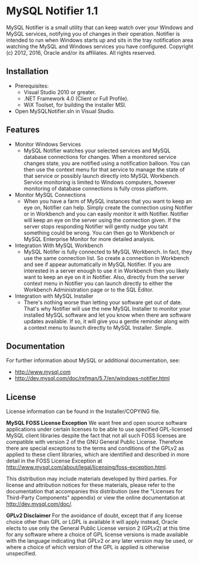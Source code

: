 MySQL Notifier 1.1
=========
MySQL Notifier is a small utility that can keep watch over your Windows and MySQL services, notifying you of changes in their operation. Notifier is intended to run when Windows starts up and sits in the tray notification area watching the MySQL and Windows services you have configured.
Copyright (c) 2012, 2016, Oracle and/or its affiliates. All rights reserved.

## Installation

* Prerequisites:
	* Visual Studio 2010 or greater.
	* .NET Framework 4.0 (Client or Full Profile).
	* WiX Toolset, for building the installer MSI.
* Open MySQLNotifier.sln in Visual Studio.

## Features

* Monitor Windows Services
	* MySQL Notifier watches your selected services and MySQL database connections for changes. When a monitored service changes state, you are notified using a notification balloon. You can then use the context menu for that service to manage the state of that service or possibly launch directly into MySQL Workbench. Service monitoring is limited to Windows computers, however monitoring of database connections is fully cross platform.
* Monitor MySQL Connections
	* When you have a farm of MySQL instances that you want to keep an eye on, Notifier can help. Simply create the connection using Notifier or in Workbench and you can easily monitor it with Notifier. Notifier will keep an eye on the server using the connection given. If the server stops responding Notifier will gently nudge you taht something could be wrong. You can then go to Workbench or MySQL Enterprise Monitor for more detailed analysis.
* Integration With MySQL Workbench
	* MySQL Notifer is fully connected to MySQL Workbench. In fact, they use the same connection list. So create a connection in Workbench and see if appear automatically in MySQL Notifier. If you are interested in a server enough to use it in Workbench then you likely want to keep an eye on it in Notifier. Also, directly from the server context menu in Notifier you can launch directly to either the Workbench Administration page or to the SQL Editor.
* Integration with MySQL Installer
	* There's nothing worse than letting your software get out of date. That's why Notifier will use the new MySQL Installer to monitor your installed MySQL software and let you know when there are software updates available. If so, it will give you a gentle reminder along with a context menu to launch directly to MySQL Installer. Simple.

## Documentation

For further information about MySQL or additional documentation, see:
* http://www.mysql.com
* http://dev.mysql.com/doc/refman/5.7/en/windows-notifier.html

## License

License information can be found in the Installer/COPYING file.

__MySQL FOSS License Exception__
We want free and open source software applications under certain licenses to be able to use specified GPL-licensed MySQL client libraries despite the fact that not all such FOSS licenses are compatible with version 2 of the GNU General Public License.
Therefore there are special exceptions to the terms and conditions of the GPLv2 as applied to these client libraries, which are identified and described in more detail in the FOSS License Exception at http://www.mysql.com/about/legal/licensing/foss-exception.html.

This distribution may include materials developed by third parties.
For license and attribution notices for these materials, please refer to the documentation that accompanies this distribution (see the "Licenses for Third-Party Components" appendix) or view the online documentation at http://dev.mysql.com/doc/.

__GPLv2 Disclaimer__
For the avoidance of doubt, except that if any license choice other than GPL or LGPL is available it will apply instead, Oracle elects to use only the General Public License version 2 (GPLv2) at this time for any software where a choice of GPL  license versions is made available with the language indicating that GPLv2 or any later version may be used, or where a choice of which version of the GPL is applied is otherwise unspecified.